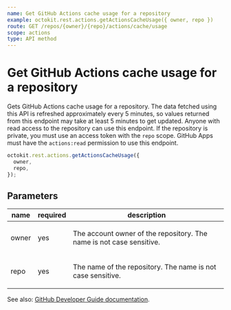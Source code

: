 ```yaml
---
name: Get GitHub Actions cache usage for a repository
example: octokit.rest.actions.getActionsCacheUsage({ owner, repo })
route: GET /repos/{owner}/{repo}/actions/cache/usage
scope: actions
type: API method
---
```


# Get GitHub Actions cache usage for a repository

Gets GitHub Actions cache usage for a repository.
The data fetched using this API is refreshed approximately every 5 minutes, so values returned from this endpoint may take at least 5 minutes to get updated.
Anyone with read access to the repository can use this endpoint. If the repository is private, you must use an access token with the `repo` scope. GitHub Apps must have the `actions:read` permission to use this endpoint.

```js
octokit.rest.actions.getActionsCacheUsage({
  owner,
  repo,
});
```

## Parameters

<table>
  <thead>
    <tr>
      <th>name</th>
      <th>required</th>
      <th>description</th>
    </tr>
  </thead>
  <tbody>
    <tr><td>owner</td><td>yes</td><td>

The account owner of the repository. The name is not case sensitive.

</td></tr>
<tr><td>repo</td><td>yes</td><td>

The name of the repository. The name is not case sensitive.

</td></tr>
  </tbody>
</table>

See also: [GitHub Developer Guide documentation](https://docs.github.com/enterprise-cloud@latest//rest/reference/actions#get-github-actions-cache-usage-for-a-repository).

